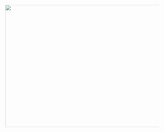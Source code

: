 <p align="center">
 <img  width="1000" height="400" src="https://github.com/ChenTim1011/ChenTim1011/assets/136954078/4a6b0df6-77c9-4374-8e42-f042373fa522">
</p>

